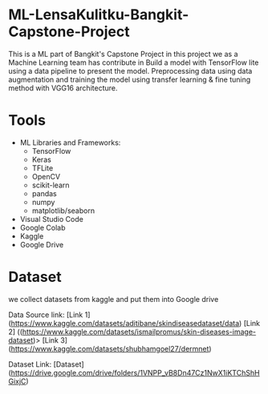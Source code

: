 # ML-LensaKulitku-Bangkit-Capstone-Project
This is a ML part of Bangkit's Capstone Project
in this project we as a Machine Learning team has contribute in Build a model with TensorFlow lite using a data pipeline to present the model. Preprocessing data using data augmentation and training the model using transfer learning & fine tuning method with VGG16 architecture.

# Tools
* ML Libraries and Frameworks:
  - TensorFlow
  - Keras
  - TFLite
  - OpenCV
  - scikit-learn
  - pandas
  - numpy
  - matplotlib/seaborn
* Visual Studio Code
* Google Colab
* Kaggle
* Google Drive

# Dataset
we collect datasets from kaggle and put them into Google drive

Data Source link: 
[Link 1] (https://www.kaggle.com/datasets/aditibane/skindiseasedataset/data)
[Link 2] ((https://www.kaggle.com/datasets/ismailpromus/skin-diseases-image-dataset)>
[Link 3] (https://www.kaggle.com/datasets/shubhamgoel27/dermnet)

Dataset Link: 
[Dataset] (https://drive.google.com/drive/folders/1VNPP_vB8Dn47Cz1NwX1iKTChShHGixjC)
